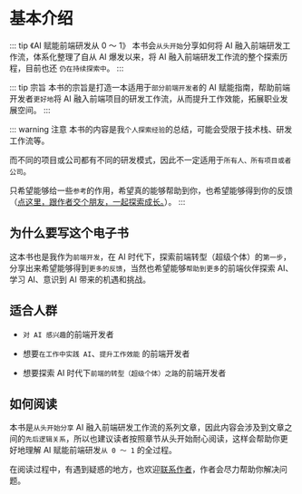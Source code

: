 # 基本介绍

::: tip 《AI 赋能前端研发从 0 ～ 1》
本书会`从头开始`分享如何将 AI 融入前端研发工作流，体系化整理了自从 AI 爆发以来，将 AI 融入前端研发工作流的整个探索历程，目前也还 `仍在持续探索中`。
:::

::: tip 宗旨
本书的宗旨是打造一本适用于`部分前端开发者`的 AI 赋能指南，帮助前端开发者`更好地`将 AI 融入前端项目的研发工作流，从而提升工作效能，拓展职业发展空间。
:::

::: warning 注意
本书的内容是我`个人探索经验`的总结，可能会受限于技术栈、研发工作流等。

而不同的项目或公司都有不同的研发模式，因此不一定适用于`所有人、所有项目或者公司`。

只希望能够给一些`参考`的作用，希望真的能够帮助到你，也希望能够得到你的反馈（[点这里，跟作者交个朋友，一起探索成长。](/me)）。
:::

## 为什么要写这个电子书

这本书也是我作为`前端开发`，在 AI 时代下，探索前端转型（超级个体）的`第一步`，分享出来希望能够得到`更多的反馈`，当然也希望能够`帮助到更多`的前端伙伴探索 AI、学习 AI、意识到 AI 带来的机遇和挑战。

## 适合人群

- `对 AI 感兴趣`的前端开发者

- 想要`在工作中实践 AI`、`提升工作效能` 的前端开发者

- 想要探索 AI 时代下`前端的转型（超级个体）之路`的前端开发者

## 如何阅读

本书是`从头开始分享` AI 融入前端研发工作流的系列文章，因此内容会涉及到文章之间的`先后逻辑关系`，所以也建议读者按照章节从头开始耐心阅读，这样会帮助你更好地理解 AI 赋能前端研发`从 0 ～ 1` 的全过程。

在阅读过程中，有遇到疑惑的地方，也欢迎[联系作者](/me)，作者会尽力帮助你解决问题。
